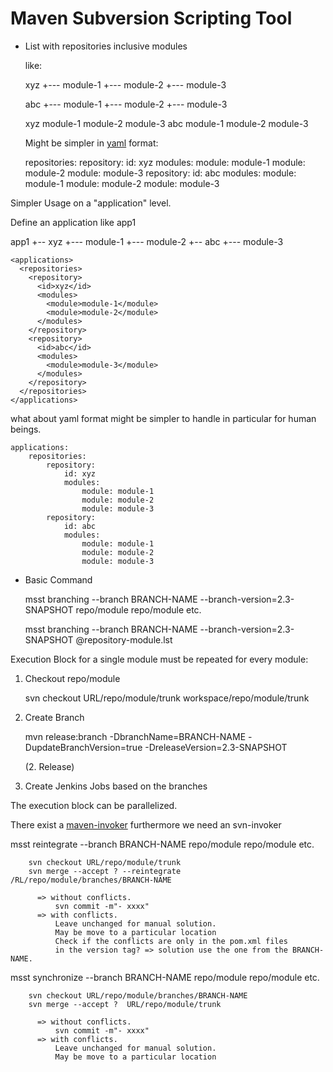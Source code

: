 Maven Subversion Scripting Tool
===============================

- List with repositories
  inclusive modules

  like:

	xyz
 	  +--- module-1
	  +--- module-2
	  +--- module-3

	abc
	  +--- module-1
	  +--- module-2
	  +--- module-3



	<repositories>
	  <repository>
	    <id>xyz</id>
	    <modules>
	      <module>module-1</module>
	      <module>module-2</module>
	      <module>module-3</module>
	    </modules>
	  </repository>
	  <repository>
	    <id>abc</id>
	    <modules>
	      <module>module-1</module>
	      <module>module-2</module>
	      <module>module-3</module>
	    </modules>
	  </repository>
	</repositories>


  Might be simpler in [yaml](http://yaml.org) format:

	repositories:
		repository:
			id: xyz
			modules:
				module: module-1
				module: module-2
				module: module-3
		repository:
			id: abc
			modules:
				module: module-1
				module: module-2
				module: module-3


Simpler Usage on a "application" level.

  Define an application like app1

  app1
     +-- xyz
          +--- module-1
          +--- module-2
     +-- abc
          +--- module-3


	<applications>
	  <repositories>
	    <repository>
	      <id>xyz</id>
	      <modules>
	        <module>module-1</module>
	        <module>module-2</module>
	      </modules>
	    </repository>
	    <repository>
	      <id>abc</id>
	      <modules>
	        <module>module-3</module>
	      </modules>
	    </repository>
	  </repositories>
	</applications>


  what about yaml format might be simpler to handle in particular for human beings.


	applications:
		repositories:
			repository:
				id: xyz
				modules:
					module: module-1
					module: module-2
					module: module-3
			repository:
				id: abc
				modules:
					module: module-1
					module: module-2
					module: module-3



 
- Basic Command


  msst branching --branch BRANCH-NAME --branch-version=2.3-SNAPSHOT repo/module repo/module etc.

  msst branching --branch BRANCH-NAME --branch-version=2.3-SNAPSHOT @repository-module.lst


Execution Block for a single module must be repeated for every module:

  1. Checkout repo/module

        svn checkout URL/repo/module/trunk workspace/repo/module/trunk

  2. Create Branch

        mvn release:branch -DbranchName=BRANCH-NAME -DupdateBranchVersion=true -DreleaseVersion=2.3-SNAPSHOT

     (2. Release)
  3. Create Jenkins Jobs based on the branches



The execution block can be parallelized.


There exist a [maven-invoker](http://maven.apache.org/shared/maven-invoker/) furthermore we need an
svn-invoker


   msst reintegrate --branch BRANCH-NAME repo/module repo/module etc.


        svn checkout URL/repo/module/trunk
        svn merge --accept ? --reintegrate /RL/repo/module/branches/BRANCH-NAME

          => without conflicts.
              svn commit -m"- xxxx"
          => with conflicts.
              Leave unchanged for manual solution.
              May be move to a particular location
              Check if the conflicts are only in the pom.xml files
              in the version tag? => solution use the one from the BRANCH-NAME.



   msst synchronize --branch BRANCH-NAME repo/module repo/module etc.

          
        svn checkout URL/repo/module/branches/BRANCH-NAME
        svn merge --accept ?  URL/repo/module/trunk

          => without conflicts.
              svn commit -m"- xxxx"
          => with conflicts.
              Leave unchanged for manual solution.
              May be move to a particular location



